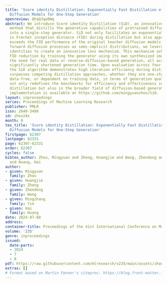 ```yaml
---
title: 'Score identity Distillation: Exponentially Fast Distillation of Pretrained
  Diffusion Models for One-Step Generation'
openreview: QhqQJqe0Wq
abstract: We introduce Score identity Distillation (SiD), an innovative data-free
  method that distills the generative capabilities of pretrained diffusion models
  into a single-step generator. SiD not only facilitates an exponentially fast reduction
  in Fréchet inception distance (FID) during distillation but also approaches or even
  exceeds the FID performance of the original teacher diffusion models. By reformulating
  forward diffusion processes as semi-implicit distributions, we leverage three score-related
  identities to create an innovative loss mechanism. This mechanism achieves rapid
  FID reduction by training the generator using its own synthesized images, eliminating
  the need for real data or reverse-diffusion-based generation, all accomplished within
  significantly shortened generation time. Upon evaluation across four benchmark datasets,
  the SiD algorithm demonstrates high iteration efficiency during distillation and
  surpasses competing distillation approaches, whether they are one-step or few-step,
  data-free, or dependent on training data, in terms of generation quality. This achievement
  not only redefines the benchmarks for efficiency and effectiveness in diffusion
  distillation but also in the broader field of diffusion-based generation. The PyTorch
  implementation is available at https://github.com/mingyuanzhou/SiD.
layout: inproceedings
series: Proceedings of Machine Learning Research
publisher: PMLR
issn: 2640-3498
id: zhou24x
month: 0
tex_title: 'Score identity Distillation: Exponentially Fast Distillation of Pretrained
  Diffusion Models for One-Step Generation'
firstpage: 62307
lastpage: 62331
page: 62307-62331
order: 62307
cycles: false
bibtex_author: Zhou, Mingyuan and Zheng, Huangjie and Wang, Zhendong and Yin, Mingzhang
  and Huang, Hai
author:
- given: Mingyuan
  family: Zhou
- given: Huangjie
  family: Zheng
- given: Zhendong
  family: Wang
- given: Mingzhang
  family: Yin
- given: Hai
  family: Huang
date: 2024-07-08
address:
container-title: Proceedings of the 41st International Conference on Machine Learning
volume: '235'
genre: inproceedings
issued:
  date-parts:
  - 2024
  - 7
  - 8
pdf: https://raw.githubusercontent.com/mlresearch/v235/main/assets/zhou24x/zhou24x.pdf
extras: []
# Format based on Martin Fenner's citeproc: https://blog.front-matter.io/posts/citeproc-yaml-for-bibliographies/
---
```

